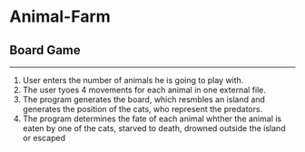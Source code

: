 # Animal-Farm
## Board Game
---
1. User enters the number of animals he is going to play with.
2. The user tyoes 4 movements for each animal in one external file.
3. The program generates the board, which resmbles an island and generates the position of the cats, who represent the predators.
4. The program determines the fate of each animal whther the animal is eaten by one of the cats, starved to death, drowned outside the island or escaped
